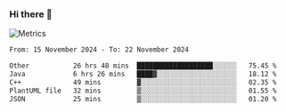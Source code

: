 ### Hi there 👋

![Metrics](https://github.com/radoapx/radoapx/blob/main/github-metrics.svg)

<!--START_SECTION:waka-->

```txt
From: 15 November 2024 - To: 22 November 2024

Other           26 hrs 48 mins  ███████████████████░░░░░░   75.45 %
Java            6 hrs 26 mins   ████▓░░░░░░░░░░░░░░░░░░░░   18.12 %
C++             49 mins         ▓░░░░░░░░░░░░░░░░░░░░░░░░   02.35 %
PlantUML file   32 mins         ▒░░░░░░░░░░░░░░░░░░░░░░░░   01.55 %
JSON            25 mins         ▒░░░░░░░░░░░░░░░░░░░░░░░░   01.20 %
```

<!--END_SECTION:waka-->

<!--
**radoapx/radoapx** is a ✨ _special_ ✨ repository because its `README.md` (this file) appears on your GitHub profile.

Here are some ideas to get you started:

- 🔭 I’m currently working on ...
- 🌱 I’m currently learning ...
- 👯 I’m looking to collaborate on ...
- 🤔 I’m looking for help with ...
- 💬 Ask me about ...
- 📫 How to reach me: ...
- 😄 Pronouns: ...
- ⚡ Fun fact: ...
-->
